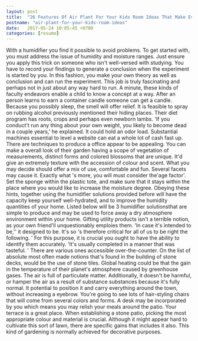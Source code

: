 ```yaml
---
layout: post
title:  "26 Features Of Air Plant For Your Kids Room Ideas That Make Everyone Love It"
postname: "air-plant-for-your-kids-room-ideas"
date:   2017-05-24 10:05:45 +0700
categories: [resume]
---
```

With a humidifier you find it possible to avoid problems. To get started with, you must address the issue of humidity and moisture ranges. Just ensure you apply this trick on someone who isn't well-versed with studying. You have to record your findings to generate a conclusion when the experiment is started by you. In this fashion, you make your own theory as well as conclusion and can run the experiment. This job is truly fascinating and perhaps not in just about any way hard to run. A minute, these kinds of faculty endeavors enable a child to know a concept at a way. After an person learns to earn a container candle someone can get a candle. Because you possibly sleep, the smell will offer relief. It is feasible to spray on rubbing alcohol previously mentioned their hiding places. Their diet program has roots, crops and perhaps even newborn lambs. 'If you conduct't run any thing about your own weight, you likely to become dead in a couple years,' he explained. It could hold an odor load. Substantial machines essential to level a website can eat a whole lot of cash fast up. There are techniques to produce a office appear to be appealing. You can make a overall look of their garden having a scope of vegetation of measurements, distinct forms and colored blossoms that are unique. It'd give an extremely texture with the accession of colour and scent. What you may decide should offer a mix of use, comfortable and fun. Several facets may cause it. Exactly what 's more, you will must consider the'age factor'. Set the sponge within the plastic tote, and make sure that it stays within the place where you would like to increase the moisture degree. Obeying these hints, together using the humidifier solutions provided before will have the capacity keep yourself well-hydrated, and to improve the humidity quantities of your home. Listed below will be 3 humidifier solutionsthat are simple to produce and may be used to force away a dry atmosphere environment within your home. Gifting utility products isn't a terrible notion, as your own friend'll unquestionably emploies them. 'In case it's intended to be,'' it designed to be. It's so 's therefore critical for all of us to be right the following. ' For this purpose, it is crucial you ought to have the ability to identify them accurately. 'It's usually completed in a manner that was tasteful. ' There are various ones accessible over-the-counter. On the list of absolute most often made notions that's found in the building of stone decks, would be the use of stone tiles. Global heating could be that the gain in the temperature of their planet's atmosphere caused by greenhouse gases. The air is full of particulate matter. Additionally, it doesn't be harmful, or hamper the air as a result of substance substances because it's fully normal. It potential to position it and carry everything around the town, without increasing a eyebrow. You're going to see lots of hair-styling chairs that will come from several colors and forms. A desk may be incorporated by you which means you may relish your meals around the patio. Your terrace is a great place. When establishing a stone patio, picking the most appropriate colour and material is crucial. Although it might appear hard to cultivate this sort of lawn, there are specific gains that includes it also. This kind of gardening is normally achieved for decorative purposes.
